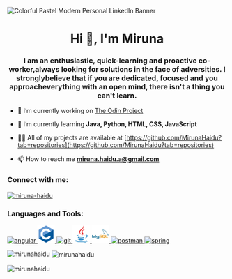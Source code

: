 ![Colorful Pastel Modern Personal LinkedIn Banner](https://github.com/MirunaHaidu/MirunaHaidu/assets/110763663/936f8a54-477d-4b18-bb27-a59537313ff1)
<h1 align="center">Hi 👋, I'm Miruna</h1>
<h3 align="center">I am an enthusiastic, quick-learning and proactive co-worker,always looking for solutions in the face of adversities. I stronglybelieve that if you are dedicated, focused and you approacheverything with an open mind, there isn't a thing you can't learn.</h3>



- 🔭 I’m currently working on [The Odin Project](https://github.com/MirunaHaidu/odin-recipes)

- 🌱 I’m currently learning **Java, Python, HTML, CSS, JavaScript**

- 👩‍💻 All of my projects are available at [https://github.com/MirunaHaidu?tab=repositories](https://github.com/MirunaHaidu?tab=repositories)

- 📫 How to reach me **miruna.haidu.a@gmail.com**

<h3 align="left">Connect with me:</h3>
<p align="left">
<a href="https://linkedin.com/in/miruna-haidu" target="blank"><img align="center" src="https://raw.githubusercontent.com/rahuldkjain/github-profile-readme-generator/master/src/images/icons/Social/linked-in-alt.svg" alt="miruna-haidu" height="30" width="40" /></a>
</p>

<h3 align="left">Languages and Tools:</h3>
<p align="left"> <a href="https://angular.io" target="_blank" rel="noreferrer"> <img src="https://angular.io/assets/images/logos/angular/angular.svg" alt="angular" width="40" height="40"/> </a> <a href="https://www.cprogramming.com/" target="_blank" rel="noreferrer"> <img src="https://raw.githubusercontent.com/devicons/devicon/master/icons/c/c-original.svg" alt="c" width="40" height="40"/> </a> <a href="https://git-scm.com/" target="_blank" rel="noreferrer"> <img src="https://www.vectorlogo.zone/logos/git-scm/git-scm-icon.svg" alt="git" width="40" height="40"/> </a> <a href="https://www.java.com" target="_blank" rel="noreferrer"> <img src="https://raw.githubusercontent.com/devicons/devicon/master/icons/java/java-original.svg" alt="java" width="40" height="40"/> </a> <a href="https://www.mysql.com/" target="_blank" rel="noreferrer"> <img src="https://raw.githubusercontent.com/devicons/devicon/master/icons/mysql/mysql-original-wordmark.svg" alt="mysql" width="40" height="40"/> </a> <a href="https://postman.com" target="_blank" rel="noreferrer"> <img src="https://www.vectorlogo.zone/logos/getpostman/getpostman-icon.svg" alt="postman" width="40" height="40"/> </a> <a href="https://spring.io/" target="_blank" rel="noreferrer"> <img src="https://www.vectorlogo.zone/logos/springio/springio-icon.svg" alt="spring" width="40" height="40"/> </a> </p>

<p><img align="left" src="https://github-readme-stats.vercel.app/api/top-langs?username=mirunahaidu&show_icons=true&theme=tokyonight&locale=en&layout=compact" alt="mirunahaidu" /></p>

<p>&nbsp;<img align="center" src="https://github-readme-stats.vercel.app/api?username=mirunahaidu&show_icons=true&theme=tokyonight&locale=en" alt="mirunahaidu" /></p>

<p><img align="center" src="https://github-readme-streak-stats.herokuapp.com/?user=mirunahaidu&theme=dark" alt="mirunahaidu" /></p>
